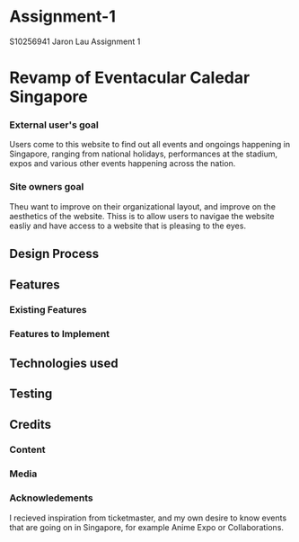 # Assignment-1
S10256941 Jaron Lau Assignment 1

# Revamp of Eventacular Caledar Singapore

### External user's goal
Users come to this website to find out all events and ongoings happening in Singapore, ranging from national holidays, performances at the stadium, expos and various other events happening across the nation. 

### Site owners goal
Theu want to improve on their organizational layout, and improve on the aesthetics of the website. Thiss is to allow users to navigae the website easliy and have access to a website that is pleasing to the eyes.


## Design Process

## Features

### Existing Features

### Features to Implement

## Technologies used

## Testing

## Credits

### Content

### Media

### Acknowledements 
I recieved inspiration from ticketmaster, and my own desire to know events that are going on in Singapore, for example Anime Expo or Collaborations.




